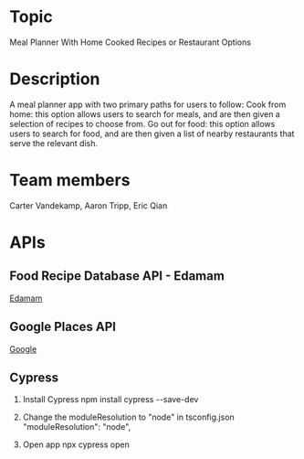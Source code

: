 # Topic

Meal Planner With Home Cooked Recipes or Restaurant Options

# Description

A meal planner app with two primary paths for users to follow:
Cook from home: this option allows users to search for meals, and are then given a selection of recipes to choose from.
Go out for food: this option allows users to search for food, and are then given a list of nearby restaurants that serve the relevant dish.

# Team members

Carter Vandekamp, Aaron Tripp, Eric Qian

# APIs

## Food Recipe Database API - Edamam

[Edamam](https://www.edamam.com/)

## Google Places API

[Google](https://developers.google.com/maps/documentation/places/web-service/search-nearby)


## Cypress

1. Install Cypress
npm install cypress --save-dev

2. Change the moduleResolution to "node" in tsconfig.json
"moduleResolution": "node",

3. Open app
npx cypress open